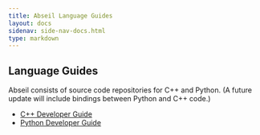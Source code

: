 ```yaml
---
title: Abseil Language Guides
layout: docs
sidenav: side-nav-docs.html
type: markdown
---
```


## Language Guides

Abseil consists of source code repositories for C++ and Python. (A future update will include bindings between Python and C++ code.)

* [C++ Developer Guide](/docs/cpp.html)
* [Python Developer Guide](/docs/python.html)
